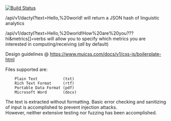 [![Build Status](https://travis-ci.org/indentlabs/dactyl.svg)](https://travis-ci.org/indentlabs/dactyl)

/api/v1/dactyl?text=Hello,%20world! will return a JSON hash of linguistic analytics

/api/v1/dactyl?text=Hello,%20world!How%20are%20you???hi&metrics[]=verbs will allow you to specify which metrics you are interested in computing/receiving (_all_ by default)

Design guidelines @ https://www.muicss.com/docs/v1/css-js/boilerplate-html


Files supported are:

		Plain Text           (txt)
		Rich Text Format     (rtf)
		Portable Data Format (pdf)
		Microsoft Word       (docx)

The text is extracted without formatting.  Basic error checking and sanitizing of input is accomplished to prevent injection attacks.  
However, neither extensive testing nor fuzzing has been accomplished.